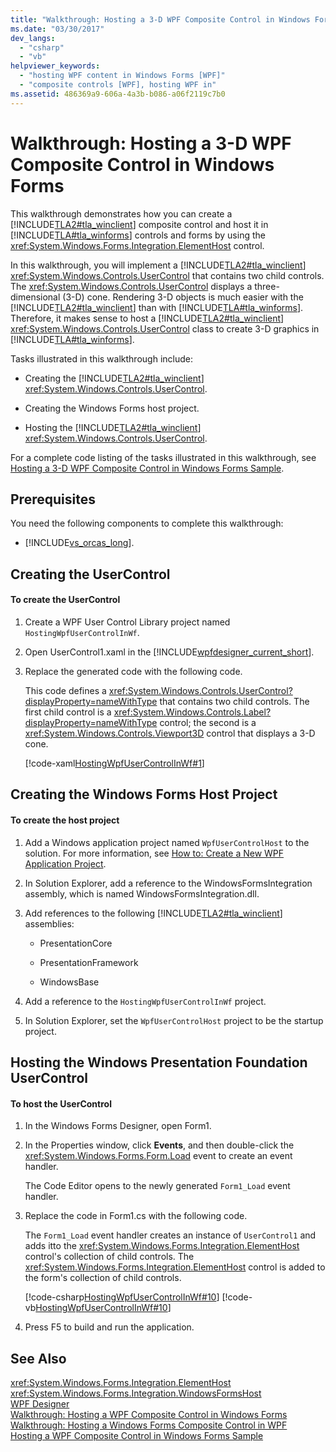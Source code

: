 ```yaml
---
title: "Walkthrough: Hosting a 3-D WPF Composite Control in Windows Forms"
ms.date: "03/30/2017"
dev_langs: 
  - "csharp"
  - "vb"
helpviewer_keywords: 
  - "hosting WPF content in Windows Forms [WPF]"
  - "composite controls [WPF], hosting WPF in"
ms.assetid: 486369a9-606a-4a3b-b086-a06f2119c7b0
---
```

# Walkthrough: Hosting a 3-D WPF Composite Control in Windows Forms
This walkthrough demonstrates how you can create a [!INCLUDE[TLA2#tla_winclient](../../../../includes/tla2sharptla-winclient-md.md)] composite control and host it in [!INCLUDE[TLA#tla_winforms](../../../../includes/tlasharptla-winforms-md.md)] controls and forms by using the <xref:System.Windows.Forms.Integration.ElementHost> control.  
  
 In this walkthrough, you will implement a [!INCLUDE[TLA2#tla_winclient](../../../../includes/tla2sharptla-winclient-md.md)] <xref:System.Windows.Controls.UserControl> that contains two child controls. The <xref:System.Windows.Controls.UserControl> displays a three-dimensional (3-D) cone. Rendering 3-D objects is much easier with the [!INCLUDE[TLA2#tla_winclient](../../../../includes/tla2sharptla-winclient-md.md)] than with [!INCLUDE[TLA#tla_winforms](../../../../includes/tlasharptla-winforms-md.md)]. Therefore, it makes sense to host a [!INCLUDE[TLA2#tla_winclient](../../../../includes/tla2sharptla-winclient-md.md)] <xref:System.Windows.Controls.UserControl> class to create 3-D graphics in [!INCLUDE[TLA#tla_winforms](../../../../includes/tlasharptla-winforms-md.md)].  
  
 Tasks illustrated in this walkthrough include:  
  
- Creating the [!INCLUDE[TLA2#tla_winclient](../../../../includes/tla2sharptla-winclient-md.md)] <xref:System.Windows.Controls.UserControl>.  
  
- Creating the Windows Forms host project.  
  
- Hosting the [!INCLUDE[TLA2#tla_winclient](../../../../includes/tla2sharptla-winclient-md.md)] <xref:System.Windows.Controls.UserControl>.  
  
 For a complete code listing of the tasks illustrated in this walkthrough, see [Hosting a 3-D WPF Composite Control in Windows Forms Sample](http://go.microsoft.com/fwlink/?LinkID=160001).  
  
## Prerequisites  
 You need the following components to complete this walkthrough:  
  
- [!INCLUDE[vs_orcas_long](../../../../includes/vs-orcas-long-md.md)].  
  
<a name="To_Create_the_UserControl"></a>   
## Creating the UserControl  
  
#### To create the UserControl  
  
1. Create a WPF User Control Library project named `HostingWpfUserControlInWf`.  
  
2. Open UserControl1.xaml in the [!INCLUDE[wpfdesigner_current_short](../../../../includes/wpfdesigner-current-short-md.md)].  
  
3. Replace the generated code with the following code.  
  
    This code defines a <xref:System.Windows.Controls.UserControl?displayProperty=nameWithType> that contains two child controls. The first child control is a <xref:System.Windows.Controls.Label?displayProperty=nameWithType> control; the second is a <xref:System.Windows.Controls.Viewport3D> control that displays a 3-D cone.  
  
    [!code-xaml[HostingWpfUserControlInWf#1](../../../../samples/snippets/csharp/VS_Snippets_Wpf/HostingWpfUserControlInWf/CSharp/HostingWpfUserControlInWf/ConeControl.xaml#1)]  
  
<a name="To_Create_the_Windows_Forms_Host_Project"></a>   
## Creating the Windows Forms Host Project  
  
#### To create the host project  
  
1. Add a Windows application project named `WpfUserControlHost` to the solution. For more information, see [How to: Create a New WPF Application Project](http://msdn.microsoft.com/library/1f6aea7a-33e1-4d3f-8555-1daa42e95d82).  
  
2. In Solution Explorer, add a reference to the WindowsFormsIntegration assembly, which is named WindowsFormsIntegration.dll.  
  
3. Add references to the following [!INCLUDE[TLA2#tla_winclient](../../../../includes/tla2sharptla-winclient-md.md)] assemblies:  
  
   - PresentationCore  
  
   - PresentationFramework  
  
   - WindowsBase  
  
4. Add a reference to the `HostingWpfUserControlInWf` project.  
  
5. In Solution Explorer, set the `WpfUserControlHost` project to be the startup project.  
  
<a name="To_Host_the_Windows_Presentation_Foundation"></a>   
## Hosting the Windows Presentation Foundation UserControl  
  
#### To host the UserControl  
  
1. In the Windows Forms Designer, open Form1.  
  
2. In the Properties window, click **Events**, and then double-click the <xref:System.Windows.Forms.Form.Load> event to create an event handler.  
  
    The Code Editor opens to the newly generated `Form1_Load` event handler.  
  
3. Replace the code in Form1.cs with the following code.  
  
    The `Form1_Load` event handler creates an instance of `UserControl1` and adds itto the <xref:System.Windows.Forms.Integration.ElementHost> control's collection of child controls. The <xref:System.Windows.Forms.Integration.ElementHost> control is added to the form's collection of child controls.  
  
    [!code-csharp[HostingWpfUserControlInWf#10](../../../../samples/snippets/csharp/VS_Snippets_Wpf/HostingWpfUserControlInWf/CSharp/WpfUserControlHost/Form1.cs#10)]
    [!code-vb[HostingWpfUserControlInWf#10](../../../../samples/snippets/visualbasic/VS_Snippets_Wpf/HostingWpfUserControlInWf/VisualBasic/WpfUserControlHost/Form1.vb#10)]  
  
4. Press F5 to build and run the application.  
  
## See Also  
 <xref:System.Windows.Forms.Integration.ElementHost>  
 <xref:System.Windows.Forms.Integration.WindowsFormsHost>  
 [WPF Designer](http://msdn.microsoft.com/library/c6c65214-8411-4e16-b254-163ed4099c26)  
 [Walkthrough: Hosting a WPF Composite Control in Windows Forms](../../../../docs/framework/wpf/advanced/walkthrough-hosting-a-wpf-composite-control-in-windows-forms.md)  
 [Walkthrough: Hosting a Windows Forms Composite Control in WPF](../../../../docs/framework/wpf/advanced/walkthrough-hosting-a-windows-forms-composite-control-in-wpf.md)  
 [Hosting a WPF Composite Control in Windows Forms Sample](http://go.microsoft.com/fwlink/?LinkID=160001)
